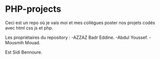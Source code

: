 # PHP-projects

Ceci est un repo où je vais moi et mes collègues poster nos projets codés avec html css js et php.

Les propriétaires du repository :
  -AZZAZ Badr Eddine.
  -Abdul Youssef.
  -Mousmih Mouad.
  
 Est Sidi Bennoure.
